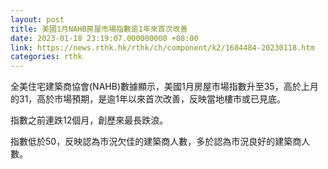 ```yaml
---
layout: post
title: 美國1月NAHB房屋市場指數逾1年來首次改善
date: 2023-01-18 23:19:07.000000000 +08:00
link: https://news.rthk.hk/rthk/ch/component/k2/1684484-20230118.htm
categories: rthk
---
```


全美住宅建築商協會(NAHB)數據顯示，美國1月房屋市場指數升至35，高於上月的31，高於市場預期，是逾1年以來首次改善，反映當地樓市或已見底。

指數之前連跌12個月，創歷來最長跌浪。

指數低於50，反映認為市況欠佳的建築商人數，多於認為市況良好的建築商人數。
